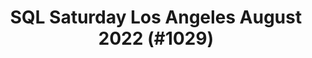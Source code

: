 ---
layout: event
title: "SQL Saturday Los Angeles August 2022 (#1029)"
subtitle: ""
tags: [Los Angeles, California, USA, physical, 2022]
thumb: /assets/img/logos/Just_icon_Color_small.png
comments: false
data: SQLSat1029
---